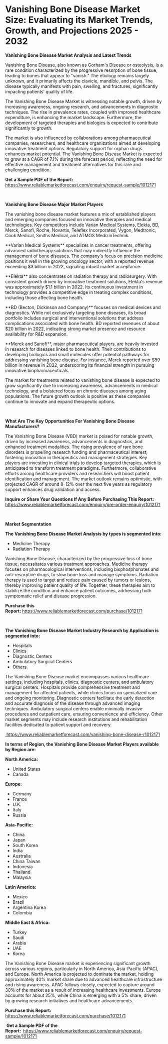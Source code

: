 <p><h1>Vanishing Bone Disease Market Size: Evaluating its Market Trends, Growth, and Projections 2025 - 2032</h1></p><p><strong>Vanishing Bone Disease Market Analysis and Latest Trends</strong></p>
<p><p>Vanishing Bone Disease, also known as Gorham's Disease or osteolysis, is a rare condition characterized by the progressive resorption of bone tissue, leading to bones that appear to "vanish." The etiology remains largely unknown, and it primarily affects the clavicle, mandible, and pelvis. The disease typically manifests with pain, swelling, and fractures, significantly impacting patients’ quality of life. </p><p>The Vanishing Bone Disease Market is witnessing notable growth, driven by increasing awareness, ongoing research, and advancements in diagnostic techniques. The rise in prevalence rates, coupled with improved healthcare expenditure, is enhancing the market landscape. Furthermore, the development of targeted therapies and biologics is expected to contribute significantly to growth. </p><p>The market is also influenced by collaborations among pharmaceutical companies, researchers, and healthcare organizations aimed at developing innovative treatment options. Regulatory support for orphan drugs enhances market potential. The Vanishing Bone Disease Market is expected to grow at a CAGR of 7.1% during the forecast period, reflecting the need for effective management and treatment alternatives for this rare and challenging condition.</p></p>
<p><strong>Get a Sample PDF of the Report:&nbsp;</strong> <a href="https://www.reliablemarketforecast.com/enquiry/request-sample/1012171?utm_campaign=3284&utm_medium=2&utm_source=Github&utm_content=ia&utm_term=16042025&utm_id=vanishing-bone-disease">https://www.reliablemarketforecast.com/enquiry/request-sample/1012171</a></p>
<p>&nbsp;</p>
<p><strong>Vanishing Bone Disease Major Market Players</strong></p>
<p><p>The vanishing bone disease market features a mix of established players and emerging companies focused on innovative therapies and medical technologies. Key competitors include Varian Medical Systems, Elekta, BD, Merck, Sanofi, Roche, Novartis, Teleflex Incorporated, Vygon, Medtronic, Cook Medical, Smiths Medical, and ATMOS MedizinTechnik.</p><p>**Varian Medical Systems** specializes in cancer treatments, offering advanced radiotherapy solutions that may indirectly influence the management of bone diseases. The company's focus on precision medicine positions it well in the growing oncology sector, with a reported revenue exceeding $3 billion in 2022, signaling robust market acceptance.</p><p>**Elekta** also concentrates on radiation therapy and radiosurgery. With consistent growth driven by innovative treatment solutions, Elekta's revenue was approximately $1.1 billion in 2022. Its continuous investment in technology provides a competitive edge in treating complex conditions, including those affecting bone health.</p><p>**BD (Becton, Dickinson and Company)** focuses on medical devices and diagnostics. While not exclusively targeting bone diseases, its broad portfolio includes surgical and interventional solutions that address complications associated with bone health. BD reported revenues of about $20 billion in 2022, indicating strong market presence and resource availability for R&D expansion.</p><p>**Merck and Sanofi**, major pharmaceutical players, are heavily invested in research for diseases linked to bone health. Their contributions to developing biologics and small molecules offer potential pathways for addressing vanishing bone disease. For instance, Merck reported over $59 billion in revenue in 2022, underscoring its financial strength in pursuing innovative biopharmaceuticals.</p><p>The market for treatments related to vanishing bone disease is expected to grow significantly due to increasing awareness, advancements in medical technology, and a bolstered focus on chronic diseases among aging populations. The future growth outlook is positive as these companies continue to innovate and expand therapeutic options.</p></p>
<p>&nbsp;</p>
<p><strong>What Are The Key Opportunities For Vanishing Bone Disease Manufacturers?</strong></p>
<p><p>The Vanishing Bone Disease (VBD) market is poised for notable growth, driven by increased awareness, advancements in diagnostics, and enhanced treatment modalities. The rising prevalence of rare bone disorders is propelling research funding and pharmaceutical interest, fostering innovation in therapeutics and management strategies. Key players are investing in clinical trials to develop targeted therapies, which is anticipated to transform treatment paradigms. Furthermore, collaborative efforts among healthcare providers and researchers will boost patient identification and management. The market outlook remains optimistic, with projected CAGR of around 8-12% over the next five years as regulatory support enhances drug validation and access.</p></p>
<p><strong>Inquire or Share Your Questions If Any Before Purchasing This Report:</strong> <a href="https://www.reliablemarketforecast.com/enquiry/pre-order-enquiry/1012171?utm_campaign=3284&utm_medium=2&utm_source=Github&utm_content=ia&utm_term=16042025&utm_id=vanishing-bone-disease">https://www.reliablemarketforecast.com/enquiry/pre-order-enquiry/1012171</a></p>
<p>&nbsp;</p>
<p><strong>Market Segmentation</strong></p>
<p><strong>The Vanishing Bone Disease Market Analysis by types is segmented into:</strong></p>
<p><ul><li>Medicine Therapy</li><li>Radiation Therapy</li></ul></p>
<p><p>Vanishing Bone Disease, characterized by the progressive loss of bone tissue, necessitates various treatment approaches. Medicine therapy focuses on pharmacological interventions, including bisphosphonates and anti-resorptive drugs, to slow bone loss and manage symptoms. Radiation therapy is used to target and reduce pain caused by tumors or lesions, thereby improving patient quality of life. Together, these therapies aim to stabilize the condition and enhance patient outcomes, addressing both symptomatic relief and disease progression.</p></p>
<p><strong>Purchase this Report:&nbsp;</strong><a href="https://www.reliablemarketforecast.com/purchase/1012171?utm_campaign=3284&utm_medium=2&utm_source=Github&utm_content=ia&utm_term=16042025&utm_id=vanishing-bone-disease">https://www.reliablemarketforecast.com/purchase/1012171</a></p>
<p>&nbsp;</p>
<p><strong>The Vanishing Bone Disease Market Industry Research by Application is segmented into:</strong></p>
<p><ul><li>Hospitals</li><li>Clinics</li><li>Diagnostic Centers</li><li>Ambulatory Surgical Centers</li><li>Others</li></ul></p>
<p><p>The Vanishing Bone Disease market encompasses various healthcare settings, including hospitals, clinics, diagnostic centers, and ambulatory surgical centers. Hospitals provide comprehensive treatment and management for affected patients, while clinics focus on specialized care and ongoing monitoring. Diagnostic centers facilitate the early detection and accurate diagnosis of the disease through advanced imaging techniques. Ambulatory surgical centers enable minimally invasive procedures and outpatient care, ensuring convenience and efficiency. Other market segments may include research institutions and rehabilitation facilities dedicated to patient support and recovery.</p></p>
<p><a href="https://www.reliablemarketforecast.com/vanishing-bone-disease-r1012171?utm_campaign=3284&utm_medium=2&utm_source=Github&utm_content=ia&utm_term=16042025&utm_id=vanishing-bone-disease">&nbsp;https://www.reliablemarketforecast.com/vanishing-bone-disease-r1012171</a></p>
<p><strong>In terms of Region, the Vanishing Bone Disease Market Players available by Region are:</strong></p>
<p>
    <p> <strong> North America: </strong>
        <ul>
            <li>United States</li>
            <li>Canada</li>
        </ul>
        </p> 
    <p> <strong> Europe: </strong>
        <ul>
            <li>Germany</li>
            <li>France</li>
            <li>U.K.</li>
            <li>Italy</li>
            <li>Russia</li>
        </ul>
        </p> 
    <p> <strong> Asia-Pacific: </strong>
        <ul>
            <li>China</li>
            <li>Japan</li>
            <li>South Korea</li>
            <li>India</li>
            <li>Australia</li>
            <li>China Taiwan</li>
            <li>Indonesia</li>
            <li>Thailand</li>
            <li>Malaysia</li>
        </ul>
        </p> 
    <p> <strong> Latin America: </strong>
        <ul>
            <li>Mexico</li>
            <li>Brazil</li>
            <li>Argentina Korea</li>
            <li>Colombia</li>
        </ul>
        </p> 
    <p> <strong> Middle East & Africa: </strong>
        <ul>
            <li>Turkey</li>
            <li>Saudi</li>
            <li>Arabia</li>
            <li>UAE</li>
            <li>Korea</li>
        </ul>
    </p>
    </p>
<p><p>The Vanishing Bone Disease market is experiencing significant growth across various regions, particularly in North America, Asia-Pacific (APAC), and Europe. North America is projected to dominate the market, holding approximately 40% market share due to advanced healthcare infrastructure and rising awareness. APAC follows closely, expected to capture around 30% of the market as a result of increasing healthcare investments. Europe accounts for about 25%, while China is emerging with a 5% share, driven by growing research initiatives and healthcare advancements.</p></p>
<p><strong>Purchase this Report: </strong><a href="https://www.reliablemarketforecast.com/purchase/1012171?utm_campaign=3284&utm_medium=2&utm_source=Github&utm_content=ia&utm_term=16042025&utm_id=vanishing-bone-disease">https://www.reliablemarketforecast.com/purchase/1012171</a></p>
<p>&nbsp;<strong>Get a Sample PDF of the Report:&nbsp;&nbsp;</strong><a href="https://www.reliablemarketforecast.com/enquiry/request-sample/1012171?utm_campaign=3284&utm_medium=2&utm_source=Github&utm_content=ia&utm_term=16042025&utm_id=vanishing-bone-disease">https://www.reliablemarketforecast.com/enquiry/request-sample/1012171</a></p>
<p><strong></strong></p>
<p><p></p><p></p><p></p></p>